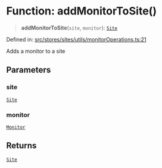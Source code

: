 # Function: addMonitorToSite()

> **addMonitorToSite**(`site`, `monitor`): [`Site`](../../../../../../shared/types/interfaces/Site.md)

Defined in: [src/stores/sites/utils/monitorOperations.ts:21](https://github.com/Nick2bad4u/Uptime-Watcher/blob/2a45eeb1723f8f7089001af2c92aa07d82dfe7e4/src/stores/sites/utils/monitorOperations.ts#L21)

Adds a monitor to a site

## Parameters

### site

[`Site`](../../../../../../shared/types/interfaces/Site.md)

### monitor

[`Monitor`](../../../../../../shared/types/interfaces/Monitor.md)

## Returns

[`Site`](../../../../../../shared/types/interfaces/Site.md)
